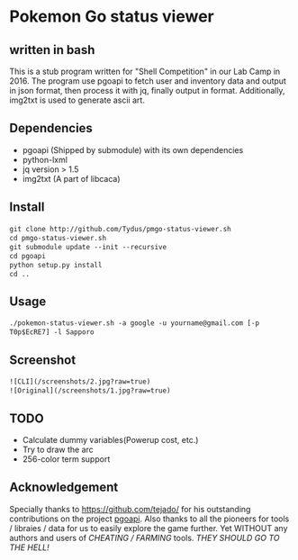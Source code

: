 # Pokemon Go status viewer
## written in bash
This is a stub program written for "Shell Competition" in our Lab Camp in 2016.
The program use pgoapi to fetch user and inventory data and output in json format, then process it with jq, finally output in format.
Additionally, img2txt is used to generate ascii art.

## Dependencies
* pgoapi (Shipped by submodule) with its own dependencies
* python-lxml
* jq version > 1.5
* img2txt (A part of libcaca)

## Install
    git clone http://github.com/Tydus/pmgo-status-viewer.sh
    cd pmgo-status-viewer.sh
    git submodule update --init --recursive
    cd pgoapi
    python setup.py install
    cd ..

## Usage
    ./pokemon-status-viewer.sh -a google -u yourname@gmail.com [-p T0p$EcRE7] -l Sapporo

## Screenshot
    ![CLI](/screenshots/2.jpg?raw=true)
    ![Original](/screenshots/1.jpg?raw=true)

## TODO
* Calculate dummy variables(Powerup cost, etc.)
* Try to draw the arc
* 256-color term support

## Acknowledgement
Specially thanks to https://github.com/tejado/ for his outstanding contributions on the project [pgoapi](https://github.com/tejado/pgoapi/).
Also thanks to all the pioneers for tools / libraies / data for us to easily explore the game further.
Yet WITHOUT any authors and users of *CHEATING / FARMING* tools.
*THEY SHOULD GO TO THE HELL!*
